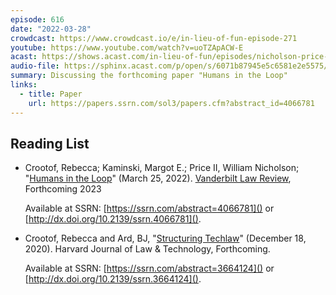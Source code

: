 ```yaml
---
episode: 616
date: "2022-03-28"
crowdcast: https://www.crowdcast.io/e/in-lieu-of-fun-episode-271
youtube: https://www.youtube.com/watch?v=uoTZApACW-E
acast: https://shows.acast.com/in-lieu-of-fun/episodes/nicholson-price-on-humans-in-the-loop
audio-file: https://sphinx.acast.com/p/open/s/6071b87945e5c6581e2e5575/e/6244dac88c05570012aafdf6/media.mp3
summary: Discussing the forthcoming paper "Humans in the Loop"
links:
  - title: Paper
    url: https://papers.ssrn.com/sol3/papers.cfm?abstract_id=4066781
---
```


## Reading List

- Crootof, Rebecca; Kaminski, Margot E.; Price II, William Nicholson;
  "[Humans in the Loop][paper1]" (March 25, 2022). [Vanderbilt Law Review][vlr],
  Forthcoming 2023

  Available at SSRN: [https://ssrn.com/abstract=4066781]() or
  [http://dx.doi.org/10.2139/ssrn.4066781]().

- Crootof, Rebecca and Ard, BJ, "[Structuring Techlaw][paper2]"
  (December 18, 2020). Harvard Journal of Law & Technology,
  Forthcoming.

  Available at SSRN: [https://ssrn.com/abstract=3664124]() or
  [http://dx.doi.org/10.2139/ssrn.3664124]().


[paper1]: https://papers.ssrn.com/sol3/papers.cfm?abstract_id=4066781
[paper2]: https://papers.ssrn.com/sol3/papers.cfm?abstract_id=3664124
[vlr]: https://www.vanderbiltlawreview.org/
